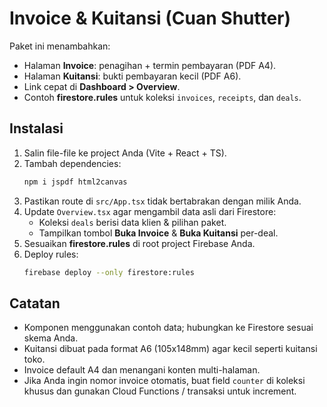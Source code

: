 # Invoice & Kuitansi (Cuan Shutter)

Paket ini menambahkan:
- Halaman **Invoice**: penagihan + termin pembayaran (PDF A4).
- Halaman **Kuitansi**: bukti pembayaran kecil (PDF A6).
- Link cepat di **Dashboard > Overview**.
- Contoh **firestore.rules** untuk koleksi `invoices`, `receipts`, dan `deals`.

## Instalasi
1. Salin file-file ke project Anda (Vite + React + TS).
2. Tambah dependencies:
   ```bash
   npm i jspdf html2canvas
   ```
3. Pastikan route di `src/App.tsx` tidak bertabrakan dengan milik Anda.
4. Update `Overview.tsx` agar mengambil data asli dari Firestore:
   - Koleksi `deals` berisi data klien & pilihan paket.
   - Tampilkan tombol **Buka Invoice** & **Buka Kuitansi** per-deal.
5. Sesuaikan **firestore.rules** di root project Firebase Anda.
6. Deploy rules:
   ```bash
   firebase deploy --only firestore:rules
   ```

## Catatan
- Komponen menggunakan contoh data; hubungkan ke Firestore sesuai skema Anda.
- Kuitansi dibuat pada format A6 (105x148mm) agar kecil seperti kuitansi toko.
- Invoice default A4 dan menangani konten multi-halaman.
- Jika Anda ingin nomor invoice otomatis, buat field `counter` di koleksi khusus dan gunakan Cloud Functions / transaksi untuk increment.